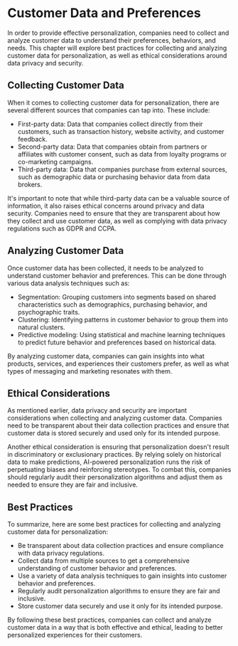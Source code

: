 Customer Data and Preferences
===============================================================================

In order to provide effective personalization, companies need to collect and analyze customer data to understand their preferences, behaviors, and needs. This chapter will explore best practices for collecting and analyzing customer data for personalization, as well as ethical considerations around data privacy and security.

Collecting Customer Data
------------------------

When it comes to collecting customer data for personalization, there are several different sources that companies can tap into. These include:

* First-party data: Data that companies collect directly from their customers, such as transaction history, website activity, and customer feedback.
* Second-party data: Data that companies obtain from partners or affiliates with customer consent, such as data from loyalty programs or co-marketing campaigns.
* Third-party data: Data that companies purchase from external sources, such as demographic data or purchasing behavior data from data brokers.

It's important to note that while third-party data can be a valuable source of information, it also raises ethical concerns around privacy and data security. Companies need to ensure that they are transparent about how they collect and use customer data, as well as complying with data privacy regulations such as GDPR and CCPA.

Analyzing Customer Data
-----------------------

Once customer data has been collected, it needs to be analyzed to understand customer behavior and preferences. This can be done through various data analysis techniques such as:

* Segmentation: Grouping customers into segments based on shared characteristics such as demographics, purchasing behavior, and psychographic traits.
* Clustering: Identifying patterns in customer behavior to group them into natural clusters.
* Predictive modeling: Using statistical and machine learning techniques to predict future behavior and preferences based on historical data.

By analyzing customer data, companies can gain insights into what products, services, and experiences their customers prefer, as well as what types of messaging and marketing resonates with them.

Ethical Considerations
----------------------

As mentioned earlier, data privacy and security are important considerations when collecting and analyzing customer data. Companies need to be transparent about their data collection practices and ensure that customer data is stored securely and used only for its intended purpose.

Another ethical consideration is ensuring that personalization doesn't result in discriminatory or exclusionary practices. By relying solely on historical data to make predictions, AI-powered personalization runs the risk of perpetuating biases and reinforcing stereotypes. To combat this, companies should regularly audit their personalization algorithms and adjust them as needed to ensure they are fair and inclusive.

Best Practices
--------------

To summarize, here are some best practices for collecting and analyzing customer data for personalization:

* Be transparent about data collection practices and ensure compliance with data privacy regulations.
* Collect data from multiple sources to get a comprehensive understanding of customer behavior and preferences.
* Use a variety of data analysis techniques to gain insights into customer behavior and preferences.
* Regularly audit personalization algorithms to ensure they are fair and inclusive.
* Store customer data securely and use it only for its intended purpose.

By following these best practices, companies can collect and analyze customer data in a way that is both effective and ethical, leading to better personalized experiences for their customers.
